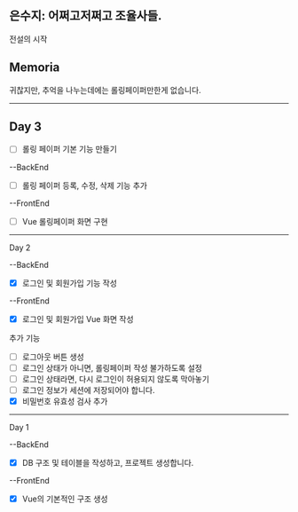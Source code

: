 ## 은수지: 어쩌고저쩌고 조율사들.
전설의 시작

## Memoria
귀찮지만, 추억을 나누는데에는 롤링페이퍼만한게 없습니다.

-----------------------------------------------------------------------------------------------------------
## Day 3

- [ ] 롤링 페이퍼 기본 기능 만들기

--BackEnd
- [ ] 롤링 페이퍼 등록, 수정, 삭제 기능 추가

--FrontEnd
- [ ] Vue 롤링페이퍼 화면 구현

-----------------------------------------------------------------------------------------------------------

Day 2

--BackEnd

- [x] 로그인 및 회원가입 기능 작성

--FrontEnd

- [x] 로그인 및 회원가입 Vue 화면 작성

추가 기능
- [ ] 로그아웃 버튼 생성
- [ ] 로그인 상태가 아니면, 롤링페이퍼 작성 불가하도록 설정
- [ ] 로그인 상태라면, 다시 로그인이 허용되지 않도록 막아놓기
- [ ] 로그인 정보가 세션에 저장되어야 합니다.
- [x] 비밀번호 유효성 검사 추가

------------------------------------------------------------------------------------------------------------
Day 1

--BackEnd
- [x] DB 구조 및 테이블을 작성하고, 프로젝트 생성합니다.

--FrontEnd
- [x] Vue의 기본적인 구조 생성
